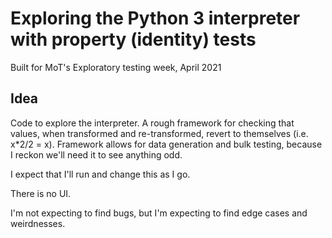# Exploring the Python 3 interpreter with property (identity) tests

Built for MoT's Exploratory testing week, April 2021

## Idea

Code to explore the interpreter. A rough framework for checking that values, when transformed and re-transformed, revert to themselves (i.e. x*2/2 = x). Framework allows for data generation and bulk testing, because I reckon we'll need it to see anything odd.

I expect that I'll run and change this as I go.

There is no UI. 

I'm not expecting to find bugs, but I'm expecting to find edge cases and weirdnesses.
